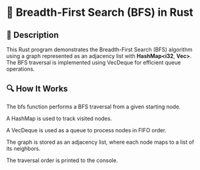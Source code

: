 # 📌 Breadth-First Search (BFS) in Rust

## 🚀 Description

This Rust program demonstrates the Breadth-First Search (BFS) algorithm using a graph
represented as an adjacency list with **HashMap<i32**, **Vec<i32>>**. 
The BFS traversal is implemented using VecDeque for efficient queue operations.

## 🔍 How It Works

The bfs function performs a BFS traversal from a given starting node.

A HashMap is used to track visited nodes.

A VecDeque is used as a queue to process nodes in FIFO order.

The graph is stored as an adjacency list, where each node maps to a list of its neighbors.

The traversal order is printed to the console.
